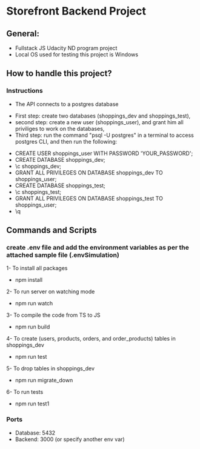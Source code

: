 # Storefront Backend Project

## General:
- Fullstack JS Udacity ND program project
- Local OS used for testing this project is Windows

## How to handle this project?

### Instructions

* The API connects to a postgres database

- First step: create two databases (shoppings_dev and shoppings_test),
- second step: create a new user (shoppings_user), and grant him all priviliges to work on the databases,
- Third step: run the command "psql -U postgres" in a terminal to access postgres CLI, and then run the following:



* CREATE USER shoppings_user WITH PASSWORD 'YOUR_PASSWORD';
* CREATE DATABASE shoppings_dev;
* \c shoppings_dev;
* GRANT ALL PRIVILEGES ON DATABASE shoppings_dev TO shoppings_user;
* CREATE DATABASE shoppings_test;
* \c shoppings_test;
* GRANT ALL PRIVILEGES ON DATABASE shoppings_test TO shoppings_user;
* \q


## Commands and Scripts
### create .env file and add the environment variables as per the attached sample file (.envSimulation)

1- To install all packages 
- npm install

2- To run server on watching mode
- npm run watch

3- To compile the code from TS to JS 
- npm run build

4- To create (users, products, orders, and order_products) tables in shoppings_dev
- npm run test

5- To drop tables in shoppings_dev
- npm run migrate_down

6- To run tests
- npm run test1

### Ports
* Database: 5432
* Backend: 3000 (or specify another env var)
